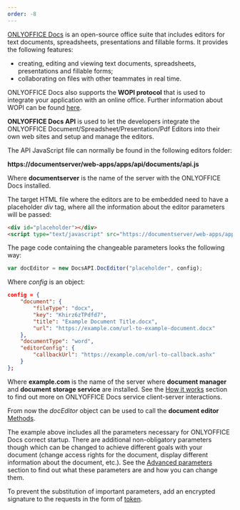 ```yaml
---
order: -8
---
```


[ONLYOFFICE Docs](../Get%20ONLYOFFICE%20Docs/index.md) is an open-source office suite that includes editors for text documents, spreadsheets, presentations and fillable forms. It provides the following features:

* creating, editing and viewing text documents, spreadsheets, presentations and fillable forms;
* collaborating on files with other teammates in real time.

ONLYOFFICE Docs also supports the **WOPI protocol** that is used to integrate your application with an online office. Further information about WOPI can be found [here](../../Using%20WOPI/Overview/index.md).

**ONLYOFFICE Docs API** is used to let the developers integrate the ONLYOFFICE Document/Spreadsheet/Presentation/Pdf Editors into their own web sites and setup and manage the editors.

The API JavaScript file can normally be found in the following editors folder:

**https\://documentserver/web-apps/apps/api/documents/api.js**

Where **documentserver** is the name of the server with the ONLYOFFICE Docs installed.

The target HTML file where the editors are to be embedded need to have a placeholder *div* tag, where all the information about the editor parameters will be passed:

``` html
<div id="placeholder"></div>
<script type="text/javascript" src="https://documentserver/web-apps/apps/api/documents/api.js"></script>
```

The page code containing the changeable parameters looks the following way:

``` javascript
var docEditor = new DocsAPI.DocEditor("placeholder", config);
```

Where *config* is an object:

``` json
config = {
    "document": {
        "fileType": "docx",
        "key": "Khirz6zTPdfd7",
        "title": "Example Document Title.docx",
        "url": "https://example.com/url-to-example-document.docx"
    },
    "documentType": "word",
    "editorConfig": {
        "callbackUrl": "https://example.com/url-to-callback.ashx"
    }
};
```

Where **example.com** is the name of the server where **document manager** and **document storage service** are installed. See the [How it works](../How%20It%20Works/index.md) section to find out more on ONLYOFFICE Docs service client-server interactions.

From now the *docEditor* object can be used to call the **document editor** [Methods](../../Usage%20API/Methods/index.md).

The example above includes all the parameters necessary for ONLYOFFICE Docs correct startup. There are additional non-obligatory parameters though which can be changed to achieve different goals with your document (change access rights for the document, display different information about the document, etc.). See the [Advanced parameters](../../Usage%20API/Advanced%20parameters/index.md) section to find out what these parameters are and how you can change them.

To prevent the substitution of important parameters, add an encrypted signature to the requests in the form of [token](../../Additional%20API/Signature/index.md).
